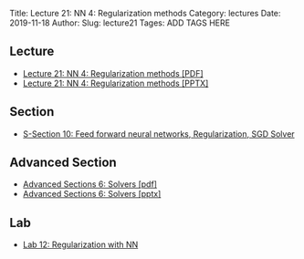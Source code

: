 Title: Lecture 21: NN 4: Regularization methods
Category: lectures
Date: 2019-11-18
Author: 
Slug: lecture21
Tages: ADD TAGS HERE


## Lecture

- [Lecture 21: NN 4: Regularization methods [PDF]]({attach}presentation/Lecture21_OptimizersAndRegularization.pdf)
- [Lecture 21: NN 4: Regularization methods [PPTX]]({attach}presentation/Lecture21_OptimizersAndRegularization.pptx)

## Section

- [S-Section 10: Feed forward neural networks,  Regularization, SGD Solver]({filename}../../sections/section10/notebook/cs109a_section_10.ipynb)

## Advanced Section

- [Advanced Sections 6: Solvers [pdf]]({attach}../..//a-section/a-sec6/presentation/Adv_Section6_Slides_ConvergingNNs.pdf)
- [Advanced Sections 6: Solvers [pptx]]({attach}../..//a-section/a-sec6/presentation/Adv_Section6_Slides_ConvergingNNs.pptx)

## Lab

- [Lab 12: Regularization with NN]({filename}../../labs/lab12/notes/lab12_NN.ipynb)

